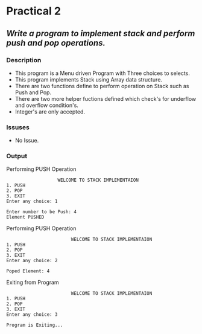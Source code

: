 # Practical 2
## _Write a program to implement stack and perform push and pop operations._

### Description
- This program is a Menu driven Program with Three choices to selects.
- This program implements Stack using Array data structure.
- There are two functions define to perform operation on Stack such as Push and Pop.
- There are two more helper fuctions defined which check's for underflow and overflow condition's.
- Integer's are only accepted.
 
### Issuses
- No Issue. 

### Output
Performing PUSH Operation
```
                   WELCOME TO STACK IMPLEMENTAION
1. PUSH
2. POP
3. EXIT
Enter any choice: 1

Enter number to be Push: 4
Element PUSHED
``` 
Performing PUSH Operation
```
                        WELCOME TO STACK IMPLEMENTAION
1. PUSH
2. POP
3. EXIT
Enter any choice: 2

Poped Element: 4
```

Exiting from Program
```
                        WELCOME TO STACK IMPLEMENTAION
1. PUSH
2. POP
3. EXIT
Enter any choice: 3

Program is Exiting...
```